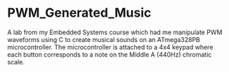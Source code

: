 # PWM_Generated_Music
A lab from my Embedded Systems course which had me manipulate PWM waveforms using C to create musical sounds on an ATmega328PB microcontroller. The microcontroller is attached to a 4x4 keypad where each button corresponds to a note on the Middle A (440Hz) chromatic scale.
